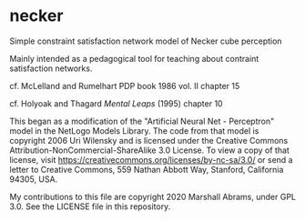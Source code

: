 # necker
Simple constraint satisfaction network model of Necker cube perception

Mainly intended as a pedagogical tool for teaching about contraint
satisfaction networks.

cf. McLelland and Rumelhart PDP book 1986 vol. II chapter 15

cf. Holyoak and Thagard *Mental Leaps* (1995) chapter 10


This began as a modification of the "Artificial Neural Net - Perceptron"
model in the NetLogo Models Library.  The code from that model is
copyright 2006 Uri Wilensky and is licensed under the Creative Commons
Attribution-NonCommercial-ShareAlike 3.0 License. To view a copy of that
license, visit https://creativecommons.org/licenses/by-nc-sa/3.0/ or
send a letter to Creative Commons, 559 Nathan Abbott Way, Stanford,
California 94305, USA.

My contributions to this file are copyright 2020 Marshall Abrams,
under GPL 3.0.  See the LICENSE file in this repository.
